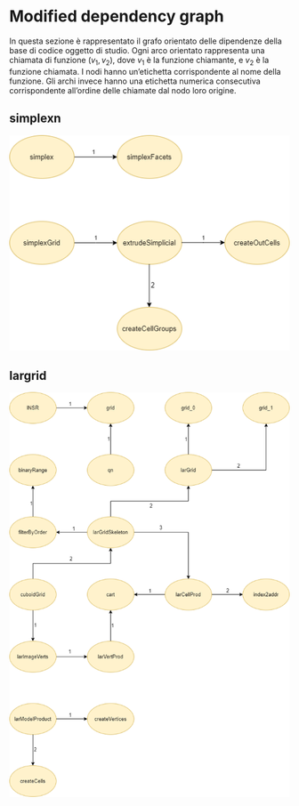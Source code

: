 # Modified dependency graph

In questa sezione è rappresentato il grafo orientato delle dipendenze della base di codice oggetto di studio.
Ogni arco orientato rappresenta una chiamata di funzione $(v_1, v_2)$, dove $v_1$ è la funzione chiamante, e $v_2$ è la funzione chiamata. I nodi hanno un’etichetta corrispondente al nome della funzione. Gli archi invece hanno una etichetta numerica consecutiva corrispondente all’ordine delle chiamate dal nodo loro origine.

## simplexn

![Dipendenze del file simplexn.jl](./images/simplexn-modified.png)

## largrid

![Dipendenze del file largrid.jl](./images/largrid-modified.png)
